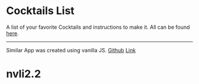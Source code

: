 # Cocktails List

A list of your favorite Cocktails and instructions to make it. All can be found [here](https://your-cocktails-list.netlify.app/).

---

Similar App was created using vanilla JS. [Github](https://github.com/SirZeck/Cocktail-Menu) [Link](https://sirzeck.github.io/Cocktail-Menu/index.html)
# nvli2.2

